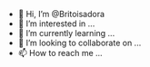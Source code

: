 - 👋 Hi, I’m @Britoisadora
- 👀 I’m interested in ...
- 🌱 I’m currently learning ...
- 💞️ I’m looking to collaborate on ...
- 📫 How to reach me ...

<!---
Britoisadora/Britoisadora is a ✨ special ✨ repository because its `README.md` (this file) appears on your GitHub profile.
You can click the Preview link to take a look at your changes.
--->
